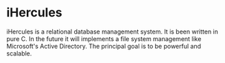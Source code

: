 iHercules
=========

iHercules is a relational database management system. It is been written in pure C. In the future it will implements a file system management like Microsoft's Active Directory. 
The principal goal is to be powerful and scalable.
